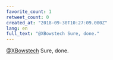 ```yaml
---
favorite_count: 1
retweet_count: 0
created_at: "2018-09-30T10:27:09.000Z"
lang: en
full_text: "@XBowstech Sure, done."
---
```


[@XBowstech](https://twitter.com/XBowstech) Sure, done.
